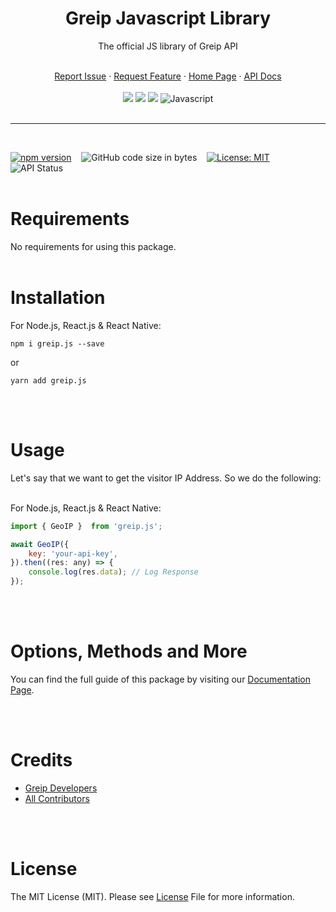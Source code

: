 <div align="center">
    <h1>Greip Javascript Library</h1>
    <p>The official JS library of Greip API</p>
    <br />
    <a href="https://github.com/gre-dev/Greip-JS/issues/new">Report Issue</a> · 
    <a href="https://github.com/gre-dev/Greip-JS/discussions/new">Request Feature</a> · 
    <a href="https://greip.io" target="_BLANK">Home Page</a> · 
    <a href="https://docs.greip.io/tools-and-libraries/js" target="_BLANK">API Docs</a>
    <br />
    <br />
    <a href="https://www.npmjs.com/package/greip.js" title="NPM Package" href="_BLANK"><img src="https://img.shields.io/badge/npm-CB3837?style=for-the-badge&logo=npm&logoColor=white"></a>
    <a href="https://github.com/gre-dev/Greip-JS" title="Github Repo" href="_BLANK"><img src="https://img.shields.io/badge/GitHub-100000?style=for-the-badge&logo=github&logoColor=white"></a>
    <a href="https://www.patreon.com/gredev" title="Patreon Profile - GRE Development Ltd." href="_BLANK"><img src="https://img.shields.io/badge/Patreon-ff424e?style=for-the-badge&logo=patreon&logoColor=white"></a>
    <img src="https://img.shields.io/badge/JavaScript-323330?style=for-the-badge&logo=javascript&logoColor=F7DF1E" title="Javascript">
</div>
<br />

---
<br />

[![npm version](https://badge.fury.io/js/greip.js.svg)](https://badge.fury.io/js/greip.js)
&nbsp;&nbsp;
![GitHub code size in bytes](https://img.shields.io/github/languages/code-size/gre-dev/Greip-JS?color=green&label=Minified%20size&logo=github)
&nbsp;&nbsp;
[![License: MIT](https://img.shields.io/badge/License-MIT-blue.svg)](https://opensource.org/licenses/MIT)
&nbsp;&nbsp;
![API Status](https://img.shields.io/website?down_color=orange&down_message=down&label=API%20status&up_color=green&up_message=up&url=https%3A%2F%2Fgregeoip.com)
<br /><br />

# Requirements
No requirements for using this package.
<br /><br />

# Installation
For Node.js, React.js & React Native:
```
npm i greip.js --save
```
or
```
yarn add greip.js
```
<br /><br />

# Usage
Let's say that we want to get the visitor IP Address. So we do the following:
<br /><br />

For Node.js, React.js & React Native:
```javascript
import { GeoIP }  from 'greip.js'; 

await GeoIP({
    key: 'your-api-key',
}).then((res: any) => {
    console.log(res.data); // Log Response
});
```

<br /><br />
# Options, Methods and More
You can find the full guide of this package by visiting our [Documentation Page](https://docs.greip.io/tools-and-libraries/js).

<br /><br />
# Credits
* [Greip Developers](https://greip.io)
* [All Contributors](https://github.com/gre-dev/Greip-JS/graphs/contributors)

<br /><br />
# License
The MIT License (MIT). Please see [License](https://github.com/gre-dev/Greip-JS/blob/main/LICENSE) File for more information.
